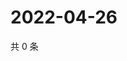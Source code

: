 # 2022-04-26

共 0 条

<!-- BEGIN WEIBO -->
<!-- 最后更新时间 Tue Apr 26 2022 00:22:13 GMT+0800 (China Standard Time) -->

<!-- END WEIBO -->

